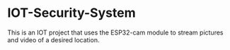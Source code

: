 # IOT-Security-System
This is an IOT project that uses the ESP32-cam module to stream pictures and video of a desired location.
